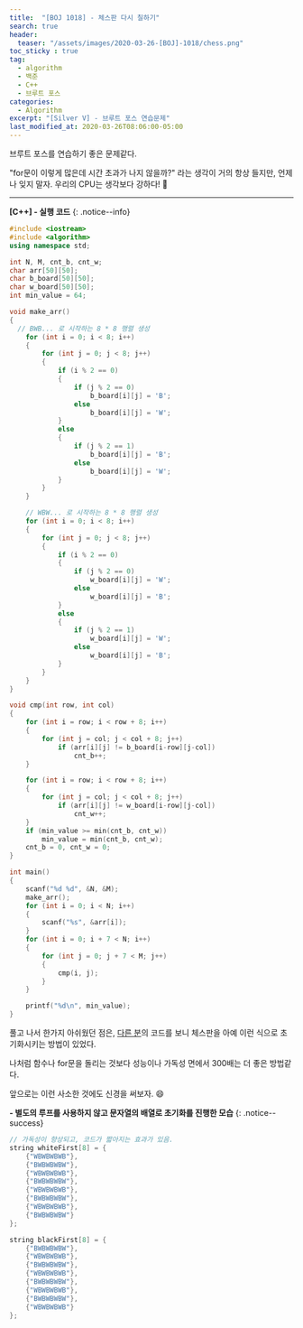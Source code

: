 ```yaml
---
title:  "[BOJ 1018] - 체스판 다시 칠하기"
search: true
header:
  teaser: "/assets/images/2020-03-26-[BOJ]-1018/chess.png"
toc_sticky : true
tag:
  - algorithm
  - 백준
  - C++
  - 브루트 포스
categories:
  - Algorithm
excerpt: "[Silver V] - 브루트 포스 연습문제"
last_modified_at: 2020-03-26T08:06:00-05:00
---
```


브루트 포스를 연습하기 좋은 문제같다.   

"for문이 이렇게 많은데 시간 초과가 나지 않을까?" 라는 생각이 거의 항상 들지만, 언제나 잊지 말자. 우리의 CPU는 생각보다 강하다! 💪

---

**[C++] - 실행 코드**
{: .notice--info}

``` cpp
#include <iostream>
#include <algorithm>
using namespace std;

int N, M, cnt_b, cnt_w;
char arr[50][50];
char b_board[50][50];
char w_board[50][50];
int min_value = 64;

void make_arr()
{
  // BWB... 로 시작하는 8 * 8 행렬 생성
    for (int i = 0; i < 8; i++)
    {
        for (int j = 0; j < 8; j++)
        {
            if (i % 2 == 0)
            {
                if (j % 2 == 0)
                    b_board[i][j] = 'B';
                else
                    b_board[i][j] = 'W';
            }
            else
            {
                if (j % 2 == 1)
                    b_board[i][j] = 'B';
                else
                    b_board[i][j] = 'W';
            }
        }
    }

    // WBW... 로 시작하는 8 * 8 행렬 생성
    for (int i = 0; i < 8; i++)
    {
        for (int j = 0; j < 8; j++)
        {
            if (i % 2 == 0)
            {
                if (j % 2 == 0)
                    w_board[i][j] = 'W';
                else
                    w_board[i][j] = 'B';
            }
            else
            {
                if (j % 2 == 1)
                    w_board[i][j] = 'W';
                else
                    w_board[i][j] = 'B';
            }
        }
    }
}

void cmp(int row, int col)
{
    for (int i = row; i < row + 8; i++)
    {
        for (int j = col; j < col + 8; j++)
            if (arr[i][j] != b_board[i-row][j-col])
                cnt_b++;
    }

    for (int i = row; i < row + 8; i++)
    {
        for (int j = col; j < col + 8; j++)
            if (arr[i][j] != w_board[i-row][j-col])
                cnt_w++;
    }
    if (min_value >= min(cnt_b, cnt_w))
        min_value = min(cnt_b, cnt_w);
    cnt_b = 0, cnt_w = 0;
}

int main()
{
    scanf("%d %d", &N, &M);
    make_arr();
    for (int i = 0; i < N; i++)
    {
        scanf("%s", &arr[i]);
    }
    for (int i = 0; i + 7 < N; i++)
    {
        for (int j = 0; j + 7 < M; j++)
        {
            cmp(i, j);
        }
    }

    printf("%d\n", min_value);
}

```

풀고 나서 한가지 아쉬웠던 점은, [다른 분](https://jaimemin.tistory.com/667)의 코드를 보니 체스판을 아예 이런 식으로 초기화시키는 방법이 있었다.   

나처럼 함수나 for문을 돌리는 것보다 성능이나 가독성 면에서 300배는 더 좋은 방법같다.  

앞으로는 이런 사소한 것에도 신경을 써보자. 😄

**- 별도의 루프를 사용하지 않고 문자열의 배열로 초기화를 진행한 모습**
{: .notice--success}

```cpp
// 가독성이 향상되고, 코드가 짧아지는 효과가 있음.
string whiteFirst[8] = {
    {"WBWBWBWB"},
    {"BWBWBWBW"},
    {"WBWBWBWB"},
    {"BWBWBWBW"},
    {"WBWBWBWB"},
    {"BWBWBWBW"},
    {"WBWBWBWB"},
    {"BWBWBWBW"}
};

string blackFirst[8] = {
    {"BWBWBWBW"},
    {"WBWBWBWB"},
    {"BWBWBWBW"},
    {"WBWBWBWB"},
    {"BWBWBWBW"},
    {"WBWBWBWB"},
    {"BWBWBWBW"},
    {"WBWBWBWB"}
};
```
